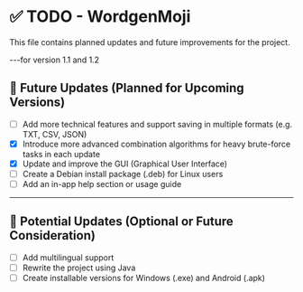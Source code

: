 # ✅ TODO - WordgenMoji

This file contains planned updates and future improvements for the project.

---for version 1.1 and 1.2

## 🔧 Future Updates (Planned for Upcoming Versions)

- [ ] Add more technical features and support saving in multiple formats (e.g. TXT, CSV, JSON)
- [X] Introduce more advanced combination algorithms for heavy brute-force tasks in each update
- [X] Update and improve the GUI (Graphical User Interface)
- [ ] Create a Debian install package (.deb) for Linux users
- [ ] Add an in-app help section or usage guide

---
## 🔮 Potential Updates (Optional or Future Consideration)

- [ ] Add multilingual support
- [ ] Rewrite the project using Java
- [ ] Create installable versions for Windows (.exe) and Android (.apk)
